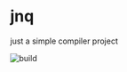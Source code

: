 # jnq

just a simple compiler project 

![build](https://github.com/spacesinmotion/jnq/actions/workflows/c-cpp.yml/badge.svg)